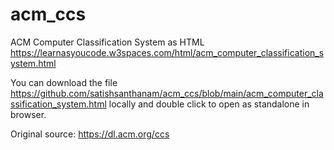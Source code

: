 # acm_ccs
ACM Computer Classification System as HTML https://learnasyoucode.w3spaces.com/html/acm_computer_classification_system.html

You can download the file https://github.com/satishsanthanam/acm_ccs/blob/main/acm_computer_classification_system.html locally and double click to open as standalone in browser.

Original source: https://dl.acm.org/ccs
